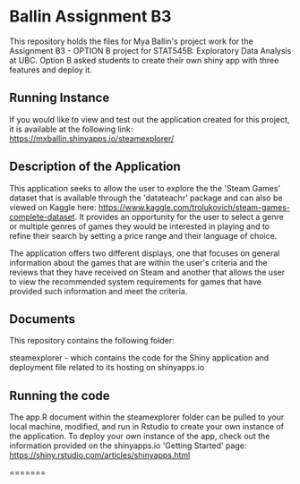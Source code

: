 # Ballin Assignment B3

This repository holds the files for Mya Ballin's project work for the Assignment B3 - OPTION B project for STAT545B: Exploratory Data Analysis at UBC. Option B asked students to create their own shiny app with three features and deploy it.

## Running Instance

If you would like to view and test out the application created for this project, it is available at the following link: <a href=" https://mxballin.shinyapps.io/steamexplorer/"> https://mxballin.shinyapps.io/steamexplorer/</a>

## Description of the Application

This application seeks to allow the user to explore the the 'Steam Games' dataset that is available through the 'datateachr' package and can also be viewed on Kaggle here: https://www.kaggle.com/trolukovich/steam-games-complete-dataset. It provides an opportunity for the user to select a genre or multiple genres of games they would be interested in playing and to refine their search by setting a price range and their language of choice.

The application offers two different displays, one that focuses on general information about the games that are within the user's criteria and the reviews that they have received on Steam and another that allows the user to view the recommended system requirements for games that have provided such information and meet the criteria.

## Documents

This repository contains the following folder:

steamexplorer - which contains the code for the Shiny application and deployment file related to its hosting on shinyapps.io

## Running the code

The app.R document within the steamexplorer folder can be pulled to your local machine, modified, and run in Rstudio to create your own instance of the application. To deploy your own instance of the app, check out the information provided on the shinyapps.io 'Getting Started' page: https://shiny.rstudio.com/articles/shinyapps.html

=======
